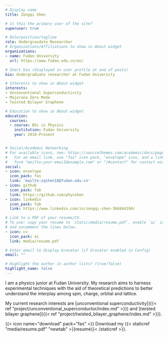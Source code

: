 ```yaml
---
# Display name
title: Zongqi Shen

# Is this the primary user of the site?
superuser: true

# Role/position/tagline
role: Undergraudate Researcher
# Organizations/Affiliations to show in About widget
organizations:
- name: Fudan University
  url: https://www.fudan.edu.cn/en/

# Short bio (displayed in user profile at end of posts)
bio: Undergraduate researcher at Fudan University

# Interests to show in About widget
interests:
- Unconventional Superconductivity
- Majorana Zero Mode
- Twisted Bilayer Graphene

# Education to show in About widget
education:
  courses:
  - course: BSc in Physics
    institution: Fudan University
    year: 2018-Present


# Social/Academic Networking
# For available icons, see: https://sourcethemes.com/academic/docs/page-builder/#icons
#   For an email link, use "fas" icon pack, "envelope" icon, and a link in the
#   form "mailto:your-email@example.com" or "/#contact" for contact widget.
social:
- icon: envelope
  icon_pack: fas
  link: 'mailto:zqshen18@fudan.edu.cn'
- icon: github
  icon_pack: fab
  link: https://github.com/physshen
- icon: linkedin
  icon_pack: fab
  link: https://www.linkedin.com/in/zongqi-shen-366844190/

# Link to a PDF of your resume/CV.
# To use: copy your resume to `static/media/resume.pdf`, enable `ai` icons in `params.toml`, 
# and uncomment the lines below.
- icon: cv
  icon_pack: ai
  link: media/resume.pdf

# Enter email to display Gravatar (if Gravatar enabled in Config)
email: ""

# Highlight the author in author lists? (true/false)
highlight_name: false
---
```


I am a physics junior at Fudan University. My research aims to harness experimental techniques with the aid of theoretical predictions to better understand the interplay among spin, charge, orbital and lattice. 

My current research interests are [unconventional superconductivity]({{< ref "project/unconventional_superconductor/index.md" >}}) and [twisted bilayer graphene]({{< ref "project/twisted_bilayer_graphene/index.md" >}}).


{{< icon name="download" pack="fas" >}} Download my {{< staticref "media/resume.pdf" "newtab" >}}resumé{{< /staticref >}}.
